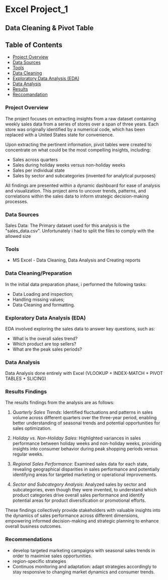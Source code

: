 
# Excel Project_1

## Data Cleaning & Pivot Table

## Table of Contents
- [Project Overview](#Project-Overview)
- [Data Sources](#Data-Sources)
- [Tools](#Tools)
- [Data Cleaning](#Data-Cleaning)
- [Exploratory Data Analysis (EDA)](#Exploratory_Data_Analysis (EDA))
- [Data Analysis](#Data-Analysis)
- [Results](#Results)
- [Reccomandation](#Reccomandation)

### Project Overview

The project focuses on extracting insights from a raw dataset containing weekly sales data from a series of stores over a span of three years. Each store was originally identified by a numerical code, which has been replaced with a United States state for convenience. 

Upon extracting the pertinent information, pivot tables were created to concentrate on what could be the most compelling insights, including:
- Sales across quarters
- Sales during holiday weeks versus non-holiday weeks
- Sales per individual state
- Sales by sector and subcategories (invented for analytical purposes)

All findings are presented within a dynamic dashboard for ease of analysis and visualization. This project aims to uncover trends, patterns, and correlations within the sales data to inform strategic decision-making processes.

### Data Sources


Sales Data: The Primary dataset used for this analysis is the "sales_data.csv". Unfortunately i had to split the files to comply with the allowed size


### Tools

- MS Excel - Data Cleaning, Data Analysis and Creating reports

### Data Cleaning/Preparation


In the initial data preparation phase, i performed the following tasks:
- Data Loading and inspection;
- Handling missing values;
- Data Cleaning and formatting.

### Exploratory Data Analysis (EDA)
EDA involved exploring the sales data to answer key questions, such as:
- What is the overall sales trend?
- Which product are top sellers?
- What are the peak sales periods?


### Data Analysis
Data Analysis done entirely with Excel (VLOOKUP + INDEX-MATCH + PIVOT TABLES + SLICING)


### Results Findings
The results findings from the analysis are as follows:

1. *Quarterly Sales Trends*: Identified fluctuations and patterns in sales volume across different quarters over the three-year period, enabling better understanding of seasonal trends and potential opportunities for sales optimization.

2. *Holiday vs. Non-Holiday Sales*: Highlighted variances in sales performance between holiday weeks and non-holiday weeks, providing insights into consumer behavior during peak shopping periods versus regular weeks.

3. *Regional Sales Performance*: Examined sales data for each state, revealing geographical disparities in sales performance and potentially identifying areas for targeted marketing or operational improvements.

4. *Sector and Subcategory Analysis*: Analyzed sales by sector and subcategories, even though they were invented, to understand which product categories drive overall sales performance and identify potential areas for product diversification or promotional efforts.

These findings collectively provide stakeholders with valuable insights into the dynamics of sales performance across different dimensions, empowering informed decision-making and strategic planning to enhance overall business outcomes.

### Recommendations
- develop targeted marketing campaigns with seasonal sales trends in order to maximixe sales opportunities.
- region-specific strategies
- Continuos monitoring and adaptation: adapt strategies accordingly to stay responsive to changing market dynamics and consumer trends.
  

